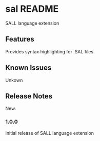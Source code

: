 # sal README

SALL language extension

## Features

Provides syntax highlighting for .SAL files.

## Known Issues

Unkown

## Release Notes

New.

### 1.0.0

Initial release of SALL language extension